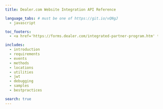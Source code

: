 ```yaml
---
title: Dealer.com Website Integration API Reference

language_tabs: # must be one of https://git.io/vQNgJ
  - javascript

toc_footers:
  - <a href='https://forms.dealer.com/integrated-partner-program.htm' target='_blank'>Sign Up for our Partner Program</a>

includes:
  - introduction
  - requirements
  - events
  - methods
  - locations
  - utilities
  - jwt
  - debugging
  - samples
  - bestpractices

search: true
---
```

